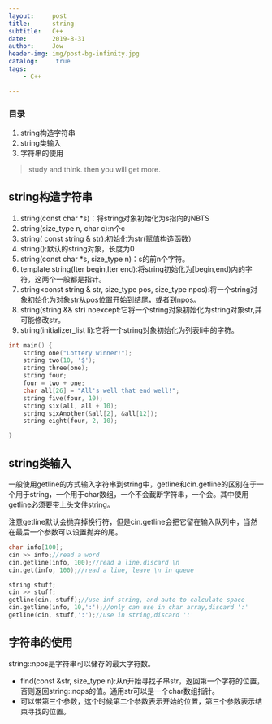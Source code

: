 ```yaml
---
layout:     post
title:      string
subtitle:   C++
date:       2019-8-31
author:     Jow
header-img: img/post-bg-infinity.jpg
catalog: 	 true 
tags:
    - C++

---
```


### 目录
1. string构造字符串
2. string类输入
3. 字符串的使用


> study and think. then you will get more.


## string构造字符串
1. string(const char *s)：将string对象初始化为s指向的NBTS
2. string(size_type n, char c):n个c
3. string( const string & str):初始化为str(赋值构造函数）
4. string():默认的string对象，长度为0
5. string(const char *s, size_type n)：s的前n个字符。
6. template<class Iter>  string(Iter begin,Iter end):将string初始化为[begin,end)内的字符，这两个一般都是指针。
7. string<const string & str, size_type pos, size_type npos):将一个string对象初始化为对象str从pos位置开始到结尾，或者到npos。
8. string(string && str) noexcept:它将一个string对象初始化为string对象str,并可能修改str。
9. string(initializer_list<char> li):它将一个string对象初始化为列表li中的字符。
```c++
int main() {
	string one("Lottery winner!");
	string two(10, '$');
	string three(one);
	string four;
	four = two + one;
	char all[26] = "All's well that end well!";
	string five(four, 10);
	string six(all, all + 10);
	string sixAnother(&all[2], &all[12]);
	string eight(four, 2, 10);

}
```

## string类输入
一般使用getline的方式输入字符串到string中，getline和cin.getline的区别在于一个用于string，一个用于char数组，一个不会截断字符串，一个会。其中使用getline必须要带上头文件string。

注意getline默认会抛弃掉换行符，但是cin.getline会把它留在输入队列中，当然在最后一个参数可以设置抛弃的尾。
```c++
char info[100];
cin >> info;//read a word
cin.getline(info, 100);//read a line,discard \n
cin.get(info, 100);//read a line, leave \n in queue

string stuff;
cin >> stuff;
getline(cin, stuff);//use inf string, and auto to calculate space
cin.getline(info, 10,':');//only can use in char array,discard ':'
getline(cin, stuff,':');//use in string,discard ':'

```

## 字符串的使用
string::npos是字符串可以储存的最大字符数。
* find(const &str, size_type n):从n开始寻找子串str，返回第一个字符的位置，否则返回string::nops的值。通用str可以是一个char数组指针。
* 可以带第三个参数，这个时候第二个参数表示开始的位置，第三个参数表示结束寻找的位置。